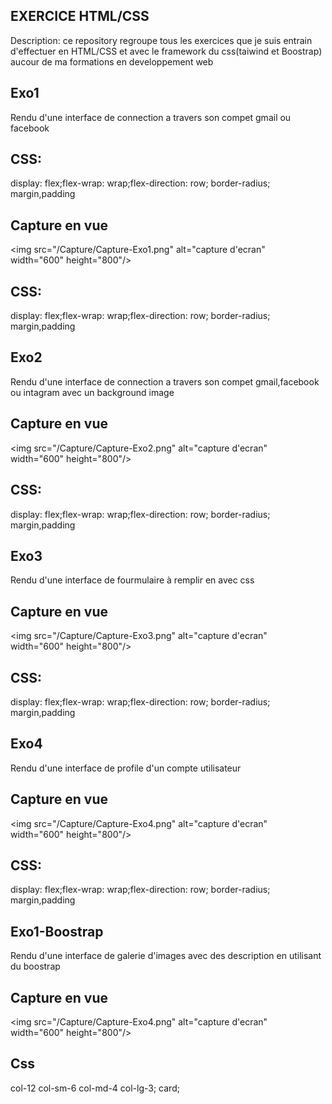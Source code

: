 ## EXERCICE HTML/CSS
Description: ce repository regroupe tous les exercices que je suis entrain d'effectuer en HTML/CSS et avec le framework du css(taiwind et Boostrap) aucour de ma formations en developpement web

## Exo1
Rendu d'une interface de connection a travers son compet gmail ou facebook
## CSS: 
 display: flex;flex-wrap: wrap;flex-direction: row; border-radius; margin,padding

## Capture en vue
<img src="/Capture/Capture-Exo1.png" alt="capture d'ecran" width="600" height="800"/>

## CSS: 
 display: flex;flex-wrap: wrap;flex-direction: row; border-radius; margin,padding

## Exo2
Rendu d'une interface de connection a travers son compet gmail,facebook ou intagram avec un background image 

## Capture en vue
<img src="/Capture/Capture-Exo2.png" alt="capture d'ecran" width="600" height="800"/>

## CSS: 
 display: flex;flex-wrap: wrap;flex-direction: row; border-radius; margin,padding

 ## Exo3
Rendu d'une interface de fourmulaire à remplir en avec css

## Capture en vue
<img src="/Capture/Capture-Exo3.png" alt="capture d'ecran" width="600" height="800"/>

 ## CSS: 
 display: flex;flex-wrap: wrap;flex-direction: row; border-radius; margin,padding

 ## Exo4
Rendu d'une interface de profile d'un compte utilisateur

## Capture en vue
<img src="/Capture/Capture-Exo4.png" alt="capture d'ecran" width="600" height="800"/>

## CSS: 
 display: flex;flex-wrap: wrap;flex-direction: row; border-radius; margin,padding

 ## Exo1-Boostrap
Rendu d'une interface de galerie d'images avec des description en utilisant du boostrap

## Capture en vue
<img src="/Capture/Capture-Exo4.png" alt="capture d'ecran" width="600" height="800"/>

## Css
col-12 col-sm-6 col-md-4 col-lg-3; card;